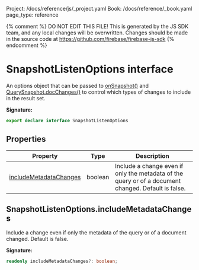 Project: /docs/reference/js/_project.yaml
Book: /docs/reference/_book.yaml
page_type: reference

{% comment %}
DO NOT EDIT THIS FILE!
This is generated by the JS SDK team, and any local changes will be
overwritten. Changes should be made in the source code at
https://github.com/firebase/firebase-js-sdk
{% endcomment %}

# SnapshotListenOptions interface
An options object that can be passed to [onSnapshot()](./firestore_.md#onsnapshot) and [QuerySnapshot.docChanges()](./firestore_.querysnapshot.md#querysnapshotdocchanges) to control which types of changes to include in the result set.

<b>Signature:</b>

```typescript
export declare interface SnapshotListenOptions 
```

## Properties

|  Property | Type | Description |
|  --- | --- | --- |
|  [includeMetadataChanges](./firestore_.snapshotlistenoptions.md#snapshotlistenoptionsincludemetadatachanges) | boolean | Include a change even if only the metadata of the query or of a document changed. Default is false. |

## SnapshotListenOptions.includeMetadataChanges

Include a change even if only the metadata of the query or of a document changed. Default is false.

<b>Signature:</b>

```typescript
readonly includeMetadataChanges?: boolean;
```
